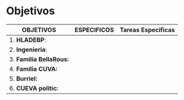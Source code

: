 # Objetivos

| **OBJETIVOS**             | ESPECIFICOS | Tareas Especificas |
| ------------------------- | ----------- | ------------------ |
| 1. **HLADEBP**:           |             |                    |
| 2. **Ingenieria**:        |             |                    |
| 3. **Familia BellaRous:** |             |                    |
| 4. **Familia CUVA:**      |             |                    |
| 5. **Burriel:**           |             |                    |
| 6. **CUEVA politic:**     |             |                    |
